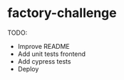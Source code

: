 # factory-challenge

TODO:

- Improve README
- Add unit tests frontend
- Add cypress tests
- Deploy
